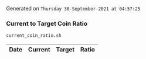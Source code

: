 Generated on `Thursday 30-September-2021 at 04:57:25`

### Current to Target Coin Ratio
`current_coin_ratio.sh`

Date|Current|Target|Ratio
---|---|---|---
